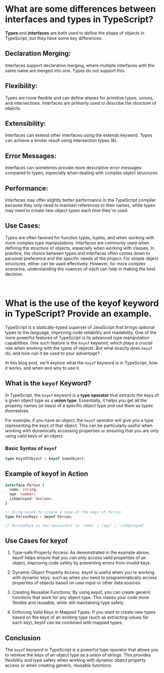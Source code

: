 # What are some differences between interfaces and types in TypeScript?
**Types** and **interfaces** are both used to define the shape of objects in TypeScript, but they have some key differences:
## Declaration Merging:
Interfaces support declaration merging, where multiple interfaces with the same name are merged into one. Types do not support this. 
## Flexibility:
Types are more flexible and can define aliases for primitive types, unions, and intersections. Interfaces are primarily used to describe the structure of objects.
## Extensibility:
Interfaces can extend other interfaces using the extends keyword. Types can achieve a similar result using intersection types (&).
## Error Messages:
Interfaces can sometimes provide more descriptive error messages compared to types, especially when dealing with complex object structures.
## Performance:
Interfaces may offer slightly better performance in the TypeScript compiler because they only need to maintain references to their names, while types may need to create new object types each time they're used. 
## Use Cases:
Types are often favored for function types, tuples, and when working with more complex type manipulations. Interfaces are commonly used when defining the structure of objects, especially when working with classes.
In practice, the choice between types and interfaces often comes down to personal preference and the specific needs of the project. For simple object structures, either can be used effectively. However, for more complex scenarios, understanding the nuances of each can help in making the best decision.

&nbsp;

# What is the use of the keyof keyword in TypeScript? Provide an example.


TypeScript is a statically-typed superset of JavaScript that brings optional types to the language, improving code reliability and readability. One of the more powerful features of TypeScript is its advanced type manipulation capabilities. One such feature is the `keyof` keyword, which plays a crucial role when working with the types of objects. But what exactly does `keyof` do, and how can it be used to your advantage?

In this blog post, we'll explore what the `keyof` keyword is in TypeScript, how it works, and when and why to use it.

## What is the `keyof` Keyword?

In TypeScript, the `keyof` keyword is a **type operator** that extracts the keys of a given object type as a **union type**. Essentially, it helps you get all the property names (or keys) of a specific object type and use them as types themselves.

For example, if you have an object, the `keyof` operator will give you a type representing the keys of that object. This can be particularly useful when working with dynamically accessing properties or ensuring that you are only using valid keys of an object.

### Basic Syntax of `keyof`

```typescript
type KeysOfObject = keyof SomeObject;
```

## Example of keyof in Action

```typescript
interface Person {
  name: string;
  age: number;
  isEmployed: boolean;
}

// Using keyof to create a type of the keys of Person
type PersonKeys = keyof Person;

// PersonKeys is now equivalent to "name" | "age" | "isEmployed"
```

## Use Cases for keyof
1. Type-safe Property Access: As demonstrated in the example above, keyof helps ensure that you can only access valid properties of an object, improving code safety by preventing errors from invalid keys.

2. Dynamic Object Property Access: keyof is useful when you're working with dynamic keys, such as when you need to programmatically access properties of objects based on user input or other data sources.

3. Creating Reusable Functions: By using keyof, you can create generic functions that work for any object type. This makes your code more flexible and reusable, while still maintaining type safety.

4. Enforcing Valid Keys in Mapped Types: If you want to create new types based on the keys of an existing type (such as extracting values for each key), keyof can be combined with mapped types.

## Conclusion

The `keyof` keyword in TypeScript is a powerful type operator that allows you to retrieve the keys of an object type as a union of strings. This provides flexibility and type safety when working with dynamic object property access or when creating generic, reusable functions.